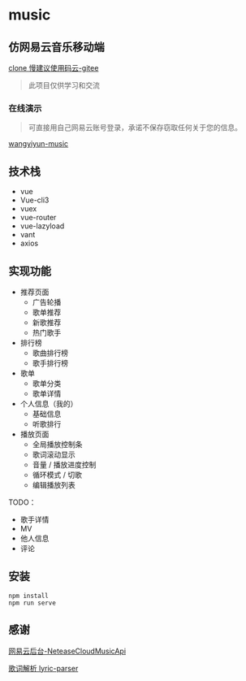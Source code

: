 # music

## 仿网易云音乐移动端

[clone 慢建议使用码云-gitee](https://gitee.com/limy97/music)

> 此项目仅供学习和交流

### 在线演示

> 可直接用自己网易云账号登录，承诺不保存窃取任何关于您的信息。

[wangyiyun-music](http://121.40.162.237:8003/)

## 技术栈

- vue
- Vue-cli3
- vuex
- vue-router
- vue-lazyload
- vant
- axios

## 实现功能

- 推荐页面
  - 广告轮播
  - 歌单推荐
  - 新歌推荐
  - 热门歌手
- 排行榜
  - 歌曲排行榜
  - 歌手排行榜
- 歌单
  - 歌单分类
  - 歌单详情
- 个人信息（我的）
  - 基础信息
  - 听歌排行
- 播放页面
  - 全局播放控制条
  - 歌词滚动显示
  - 音量 / 播放进度控制
  - 循环模式 / 切歌
  - 编辑播放列表

TODO：

- 歌手详情
- MV
- 他人信息
- 评论

## 安装

```
npm install
npm run serve
```

## 感谢

[网易云后台-NeteaseCloudMusicApi](https://github.com/Binaryify/NeteaseCloudMusicApi)

[歌词解析 lyric-parser](https://github.com/Palereed/lyric-parser)

